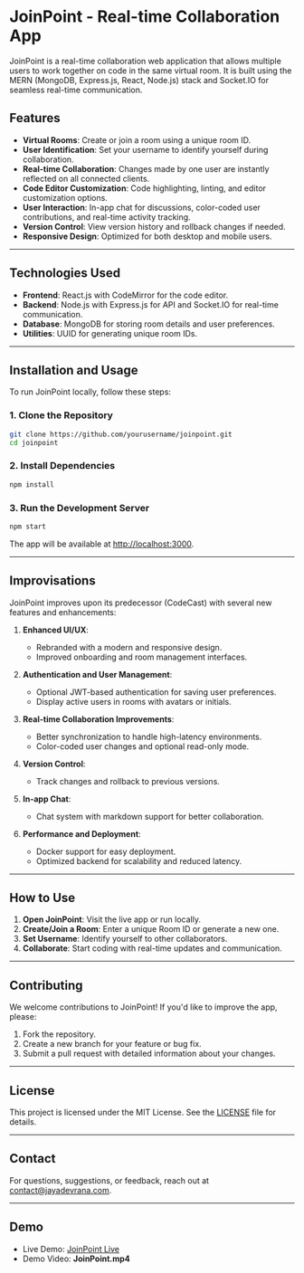 # JoinPoint - Real-time Collaboration App

JoinPoint is a real-time collaboration web application that allows multiple users to work together on code in the same virtual room. It is built using the MERN (MongoDB, Express.js, React, Node.js) stack and Socket.IO for seamless real-time communication.

## **Features**

- **Virtual Rooms**: Create or join a room using a unique room ID.
- **User Identification**: Set your username to identify yourself during collaboration.
- **Real-time Collaboration**: Changes made by one user are instantly reflected on all connected clients.
- **Code Editor Customization**: Code highlighting, linting, and editor customization options.
- **User Interaction**: In-app chat for discussions, color-coded user contributions, and real-time activity tracking.
- **Version Control**: View version history and rollback changes if needed.
- **Responsive Design**: Optimized for both desktop and mobile users.

---

## **Technologies Used**

- **Frontend**: React.js with CodeMirror for the code editor.
- **Backend**: Node.js with Express.js for API and Socket.IO for real-time communication.
- **Database**: MongoDB for storing room details and user preferences.
- **Utilities**: UUID for generating unique room IDs.

---

## **Installation and Usage**

To run JoinPoint locally, follow these steps:

### **1. Clone the Repository**
```bash
git clone https://github.com/yourusername/joinpoint.git
cd joinpoint
```

### **2. Install Dependencies**
```bash
npm install
```

### **3. Run the Development Server**
```bash
npm start
```

The app will be available at [http://localhost:3000](http://localhost:3000).

---

## **Improvisations**

JoinPoint improves upon its predecessor (CodeCast) with several new features and enhancements:

1. **Enhanced UI/UX**:
   - Rebranded with a modern and responsive design.
   - Improved onboarding and room management interfaces.

2. **Authentication and User Management**:
   - Optional JWT-based authentication for saving user preferences.
   - Display active users in rooms with avatars or initials.

3. **Real-time Collaboration Improvements**:
   - Better synchronization to handle high-latency environments.
   - Color-coded user changes and optional read-only mode.

4. **Version Control**:
   - Track changes and rollback to previous versions.

5. **In-app Chat**:
   - Chat system with markdown support for better collaboration.

6. **Performance and Deployment**:
   - Docker support for easy deployment.
   - Optimized backend for scalability and reduced latency.

---

## **How to Use**

1. **Open JoinPoint**: Visit the live app or run locally.
2. **Create/Join a Room**: Enter a unique Room ID or generate a new one.
3. **Set Username**: Identify yourself to other collaborators.
4. **Collaborate**: Start coding with real-time updates and communication.

---

## **Contributing**

We welcome contributions to JoinPoint! If you'd like to improve the app, please:

1. Fork the repository.
2. Create a new branch for your feature or bug fix.
3. Submit a pull request with detailed information about your changes.

---

## **License**

This project is licensed under the MIT License. See the [LICENSE](LICENSE) file for details.

---

## **Contact**

For questions, suggestions, or feedback, reach out at [contact@jayadevrana.com](mailto:contact@jayadevrana.com).

---

## **Demo**

- Live Demo: [JoinPoint Live](#)
- Demo Video: **JoinPoint.mp4**

